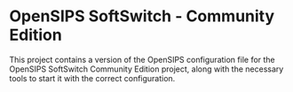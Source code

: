 # OpenSIPS SoftSwitch - Community Edition

This project contains a version of the OpenSIPS configuration file for the
OpenSIPS SoftSwitch Community Edition project, along with the necessary
tools to start it with the correct configuration.
